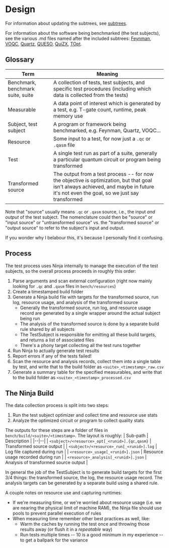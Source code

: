 # Design

For information about updating the subtrees, see [subtrees](subtrees.md).

For information about the software being benchmarked (the test subjects), see the various .md files named after the included subtrees: [Feynman](feynman.md), [VOQC](mlvoqc.md), [Quartz](quartz.md), [QUESO](queso.md), [QuiZX](quizx.md), [TOpt](topt.md).

## Glossary

| Term | Meaning |
|--|--|
| Benchmark, benchmark suite, suite | A collection of tests, test subjects, and specific test procedures (including which data is collected from the tests) |
| Measurable | A data point of interest which is generated by a test, e.g. T-gate count, runtime, peak memory use |
| Subject, test subject | A program or framework being benchmarked, e.g. Feynman, Quartz, VOQC... |
| Resource | Some input to a test, for now just a `.qc` or `.qasm` file |
| Test | A single test run as part of a suite, generally a particular quantum circuit or program being transformed |
| Transformed source | The output from a test process -- for now the objective is optimization, but that goal isn't always achieved, and maybe in future it's not even the goal, so we just say transformed |

Note that "source" usually means `.qc` or `.qasm` source, i.e., the input _and output_ of the test subject. The nomenclature could then be "source" or "input source" or "untransformed source" vs. the "transformed source" or "output source" to refer to the subject's input and output.

If you wonder why I belabour this, it's because I personally find it confusing.

## Process

The test process uses Ninja internally to manage the execution of the test subjects, so the overall process proceeds in roughly this order:
1. Parse arguments and scan external configuration (right now mainly looking for `.qc` and `.qasm` files in `bench/resources`)
2. Create a timestamped build folder
3. Generate a Ninja build file with targets for the transformed source, run log, resource usage, and analysis of the transformed source
   - Generally the transformed source, run log, and resource usage record are generated by a single wrapper around the actual subject being run
   - The analysis of the transformed source is done by a separate build rule shared by all subjects
   - The TestSubject is responsible for emitting all these build targets, and returns a list of associated files
   - There's a phony target collecting all the test runs together
4. Run Ninja to actually generate test results
5. Report errors if any of the tests failed!
6. Scan the resource and analysis records, collect them into a single table by test, and write that to the build folder as `<suite>_<timestamp>_raw.csv`
7. Generate a summary table for the specified measurables, and write that to the build folder as `<suite>_<timestamp>_processed.csv`


## The Ninja Build

The data collection process is split into two steps:
1. Run the test subject optimizer and collect time and resource use stats
2. Analyze the optimized circuit or program to collect quality stats

The outputs for these steps are a folder of files in `bench/build/<suite>/<timestamp>`. The layout is roughly:
| Sub-path | Description |
|--|--|
| `<subject>/<resource>_opt[_<runid>].{qc,qasm}` | Transformed source output |
| `<subject>/<resource>_run[_<runid>].log` | Log file captured during run |
| `<resource>_usage[_<runid>].json` | Resource usage recorded during run |
| `<resource>_analysis[_<runid>].json` | Analysis of transformed source output |

In general the job of the TestSubject is to generate build targets for the first 3/4 things: the transformed source, the log, the resource usage record. The analysis targets can be generated by a separate build using a shared rule.

A couple notes on resource use and capturing runtimes:
- If we're measuring time, or we're worried about resource usage (i.e. we are nearing the physical limit of machine RAM), the Ninja file should use pools to prevent parallel execution of rules
- When measuring time remember other best practices as well, like:
   - Warm the caches by running the test once and throwing those results away (or flush it in a _repeatable_ way)
   - Run tests multiple times -- 10 is a good minimum in my experience -- to get a ballpark for the variance

